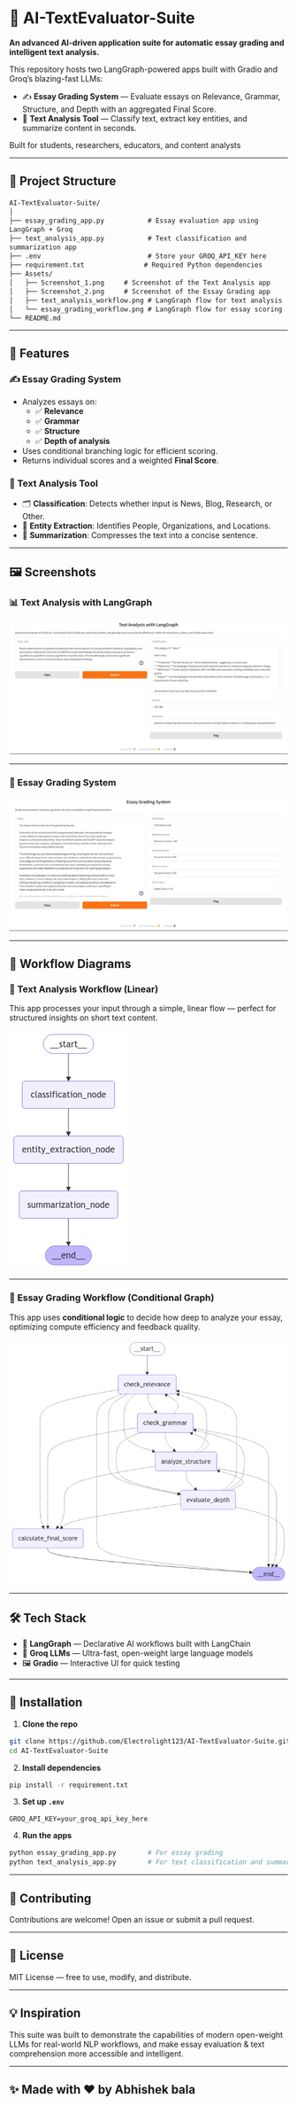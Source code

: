 # 🧠 AI-TextEvaluator-Suite

**An advanced AI-driven application suite for automatic essay grading and intelligent text analysis.**

This repository hosts two LangGraph-powered apps built with Gradio and Groq’s blazing-fast LLMs:

- ✍️ **Essay Grading System** — Evaluate essays on Relevance, Grammar, Structure, and Depth with an aggregated Final Score.
- 🧾 **Text Analysis Tool** — Classify text, extract key entities, and summarize content in seconds.

Built for students, researchers, educators, and content analysts

---

## 📂 Project Structure

```
AI-TextEvaluator-Suite/
│
├── essay_grading_app.py           # Essay evaluation app using LangGraph + Groq
├── text_analysis_app.py           # Text classification and summarization app
├── .env                           # Store your GROQ_API_KEY here
├── requirement.txt               # Required Python dependencies
├── Assets/
│   ├── Screenshot_1.png     # Screenshot of the Text Analysis app
│   ├── Screenshot_2.png     # Screenshot of the Essay Grading app
│   ├── text_analysis_workflow.png # LangGraph flow for text analysis
│   └── essay_grading_workflow.png # LangGraph flow for essay scoring
└── README.md                      
```

---

## 🧪 Features

### ✍️ Essay Grading System
- Analyzes essays on:
  - ✅ **Relevance**
  - ✅ **Grammar**
  - ✅ **Structure**
  - ✅ **Depth of analysis**
- Uses conditional branching logic for efficient scoring.
- Returns individual scores and a weighted **Final Score**.

### 🧾 Text Analysis Tool
- 🗂 **Classification**: Detects whether input is News, Blog, Research, or Other.
- 🧠 **Entity Extraction**: Identifies People, Organizations, and Locations.
- 📄 **Summarization**: Compresses the text into a concise sentence.

---

## 🖼️ Screenshots

### 📊 Text Analysis with LangGraph
![Text Analysis Demo](Assets/Screenshot_1.png)

---

### 📝 Essay Grading System
![Essay Grading Demo](Assets/Screenshot_2.png)

---

## 🧭 Workflow Diagrams

### 🔄 Text Analysis Workflow (Linear)

This app processes your input through a simple, linear flow — perfect for structured insights on short text content.

![Text Analysis LangGraph](Assets/text_analysis_workflow.png)

---

### 🧠 Essay Grading Workflow (Conditional Graph)

This app uses **conditional logic** to decide how deep to analyze your essay, optimizing compute efficiency and feedback quality.

![Essay Grading LangGraph](Assets/essay_grading_workflow.png)

---

## 🛠️ Tech Stack

- 🧩 **LangGraph** — Declarative AI workflows built with LangChain
- 🧠 **Groq LLMs** — Ultra-fast, open-weight large language models
- 🖼️ **Gradio** — Interactive UI for quick testing


---

## 🔧 Installation

1. **Clone the repo**
```bash
git clone https://github.com/Electrolight123/AI-TextEvaluator-Suite.git
cd AI-TextEvaluator-Suite
```

2. **Install dependencies**
```bash
pip install -r requirement.txt
```

3. **Set up `.env`**
```env
GROQ_API_KEY=your_groq_api_key_here
```

4. **Run the apps**
```bash
python essay_grading_app.py        # For essay grading
python text_analysis_app.py        # For text classification and summary
```

---

## 🤝 Contributing

Contributions are welcome! Open an issue or submit a pull request.

---

## 📄 License

MIT License — free to use, modify, and distribute.

---

## 💡 Inspiration

This suite was built to demonstrate the capabilities of modern open-weight LLMs for real-world NLP workflows, and make essay evaluation & text comprehension more accessible and intelligent.

---

## ✨ Made with ❤️ by Abhishek bala




